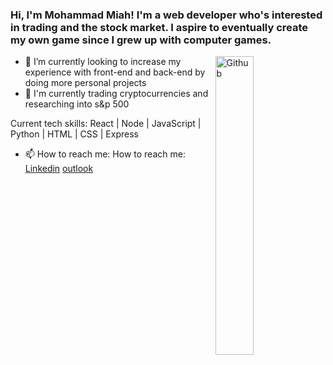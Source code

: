 ### Hi, I'm Mohammad Miah! I'm a web developer who's interested in trading and the stock market. I aspire to eventually create my own game since I grew up with computer games. 

<img width="35%" align="right" alt="Github" src="https://user-images.githubusercontent.com/48678280/88862734-4903af80-d201-11ea-968b-9c939d88a37c.gif" />

- 🌱 I’m currently looking to increase my experience with front-end and back-end by doing more personal projects
- 🔭 I'm currently trading cryptocurrencies and researching into s&p 500

Current tech skills: React | Node | JavaScript | Python | HTML | CSS | Express 


- 📫 How to reach me: How to reach me: [Linkedin](https://www.linkedin.com/in/mohammadmiah652/) [outlook](miahmo652@outlook.com)

